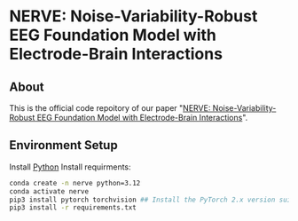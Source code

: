 # NERVE: Noise-Variability-Robust EEG Foundation Model with Electrode-Brain Interactions

## About
This is the official code repoitory of our paper "[NERVE: Noise-Variability-Robust EEG Foundation Model with Electrode-Brain Interactions]()".

## Environment Setup

Install [Python](https://www.python.org/downloads/)
Install requirments:
```bash
conda create -n nerve python=3.12
conda activate nerve
pip3 install pytorch torchvision ## Install the PyTorch 2.x version suitable for your device
pip3 install -r requirements.txt
```
